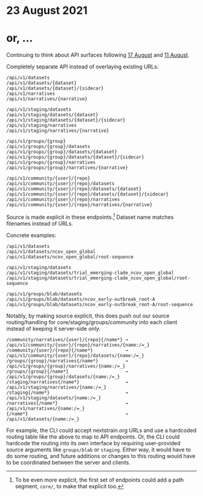 # 23 August 2021
# or, …

Continuing to think about API surfaces following [17 August](2021-08-17.md) and
[11 August](2021-08-11.md).

Completely separate API instead of overlaying existing URLs:

    /api/v1/datasets
    /api/v1/datasets/{dataset}
    /api/v1/datasets/{dataset}/{sidecar}
    /api/v1/narratives
    /api/v1/narratives/{narrative}

    /api/v1/staging/datasets
    /api/v1/staging/datasets/{dataset}
    /api/v1/staging/datasets/{dataset}/{sidecar}
    /api/v1/staging/narratives
    /api/v1/staging/narratives/{narrative}

    /api/v1/groups/{group}
    /api/v1/groups/{group}/datasets
    /api/v1/groups/{group}/datasets/{dataset}
    /api/v1/groups/{group}/datasets/{dataset}/{sidecar}
    /api/v1/groups/{group}/narratives
    /api/v1/groups/{group}/narratives/{narrative}

    /api/v1/community/{user}/{repo}
    /api/v1/community/{user}/{repo}/datasets
    /api/v1/community/{user}/{repo}/datasets/{dataset}
    /api/v1/community/{user}/{repo}/datasets/{dataset}/{sidecar}
    /api/v1/community/{user}/{repo}/narratives
    /api/v1/community/{user}/{repo}/narratives/{narrative}

Source is made explicit in these endpoints.[^1] Dataset name matches filenames
instead of URLs.

Concrete examples:

    /api/v1/datasets
    /api/v1/datasets/ncov_open_global
    /api/v1/datasets/ncov_open_global/root-sequence

    /api/v1/staging/datasets
    /api/v1/staging/datasets/trial_emerging-clade_ncov_open_global
    /api/v1/staging/datasets/trial_emerging-clade_ncov_open_global/root-sequence

    /api/v1/groups/blab/datasets
    /api/v1/groups/blab/datasets/ncov_early-outbreak_root-A
    /api/v1/groups/blab/datasets/ncov_early-outbreak_root-A/root-sequence

Notably, by making source explicit, this does push out our source
routing/handling for core/staging/groups/community into each client instead of
keeping it server-side only.

    /community/narratives/{user}/{repo}{/name*} → /api/v1/community/{user}/{repo}/narratives/{name:/=_}
    /community/{user}/{repo}{/name*}            → /api/v1/community/{user}/{repo}/datasets/{name:/=_}
    /groups/{group}/narratives{/name*}          → /api/v1/groups/{group}/narratives/{name:/=_}
    /groups/{group}{/name*}                     → /api/v1/groups/{group}/datasets/{name:/=_}
    /staging/narratives{/name*}                 → /api/v1/staging/narratives/{name:/=_}
    /staging{/name*}                            → /api/v1/staging/datasets/{name:/=_}
    /narratives{/name*}                         → /api/v1/narratives/{name:/=_}
    {/name*}                                    → /api/v1/datasets/{name:/=_}

For example, the CLI could accept nextstrain.org URLs and use a hardcoded
routing table like the above to map to API endpoints.  Or, the CLI could
hardcode the routing into its own interface by requiring user-provided source
arguments like `groups/blab` or `staging`.  Either way, it would have to do
some routing, and future additions or changes to this routing would have to be
coordinated between the server and clients.

[^1]: To be even more explicit, the first set of endpoints could add a path
      segment, `core/`, to make that explicit too.

